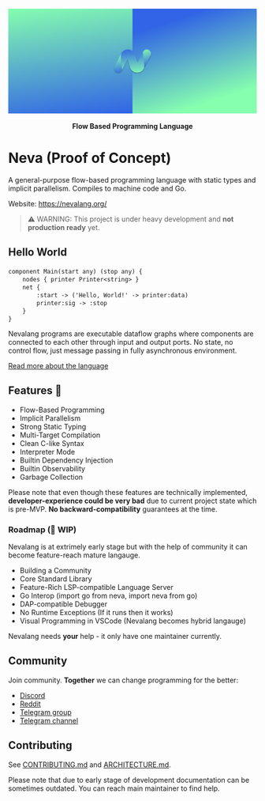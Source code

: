 ![Big Header](./assets/header/big.svg "Big header with nevalang logo")

**<p align="center">Flow Based Programming Language</p>**

# Neva (Proof of Concept)

A general-purpose flow-based programming language with static types and implicit parallelism. Compiles to machine code and Go.

Website: https://nevalang.org/

> ⚠️ WARNING: This project is under heavy development and **not production ready** yet.

## Hello World

```neva
component Main(start any) (stop any) {
	nodes { printer Printer<string> }
	net {
		:start -> ('Hello, World!' -> printer:data)
		printer:sig -> :stop
	}
}
```

Nevalang programs are executable dataflow graphs where components are connected to each other through input and output ports. No state, no control flow, just message passing in fully asynchronous environment.

[Read more about the language](https://nevalang.org/docs/about)

## Features 🚀

- Flow-Based Programming
- Implicit Parallelism
- Strong Static Typing
- Multi-Target Compilation
- Clean C-like Syntax
- Interpreter Mode
- Builtin Dependency Injection
- Builtin Observability
- Garbage Collection

Please note that even though these features are technically implemented, **developer-experience could be very bad** due to current project state which is pre-MVP. **No backward-compatibility** guarantees at the time.

### Roadmap (🚧 WIP)

Nevalang is at extrimely early stage but with the help of community it can become feature-reach mature langauge.

- Building a Community
- Core Standard Library
- Feature-Rich LSP-compatible Language Server
- Go Interop (import go from neva, import neva from go)
- DAP-compatible Debugger
- No Runtime Exceptions (If it runs then it works)
- Visual Programming in VSCode (Nevalang becomes hybrid langauge)

Nevalang needs **your** help - it only have one maintainer currently.

## Community

Join community. **Together** we can change programming for the better:

- [Discord](https://discord.gg/8fhETxQR)
- [Reddit](https://www.reddit.com/r/nevalang/)
- [Telegram group](https://t.me/+H1kRClL8ppI1MWJi)
- [Telegram channel](https://t.me/+H1kRClL8ppI1MWJi)

## Contributing

See [CONTRIBUTING.md](./CONTRIBUTING.md) and [ARCHITECTURE.md](./ARCHITECTURE.md).

Please note that due to early stage of development documentation can be sometimes outdated. You can reach main maintainer to find help.
